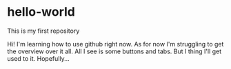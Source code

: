 # hello-world
This is my first repository

Hi! I'm learning how to use github right now. As for now I'm struggling to get the overview over it all. All I see is some buttons and tabs. But I thing I'll get used to it. Hopefully...
